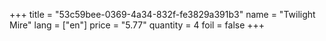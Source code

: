 +++
title = "53c59bee-0369-4a34-832f-fe3829a391b3"
name = "Twilight Mire"
lang = ["en"]
price = "5.77"
quantity = 4
foil = false
+++
